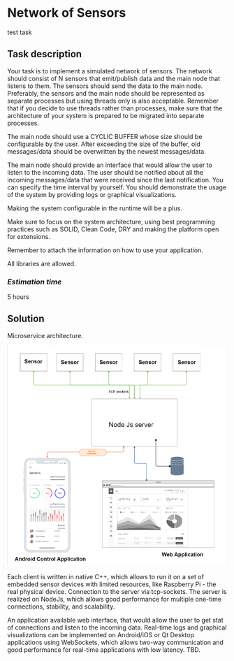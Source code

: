 Network of Sensors
================

test task


## Task description

 
Your task is to implement a simulated network of sensors. The network should consist of N sensors that emit/publish data and the main node that listens to them. The sensors should send the data to the main node.
Preferably, the sensors and the main node should be represented as separate processes but using threads only is also acceptable. Remember that if you decide to use threads rather than processes, make sure that the architecture of your system is prepared to be migrated into separate processes.
 
The main node should use a CYCLIC BUFFER whose size should be configurable by the user. After exceeding the size of the buffer, old messages/data should be overwritten by the newest messages/data.
 
The main node should provide an interface that would allow the user to listen to the incoming data. The user should be notified about all the incoming messages/data that were received since the last notification. You can specify the time interval by yourself.
You should demonstrate the usage of the system by providing logs or graphical visualizations.
 
Making the system configurable in the runtime will be a plus.
 
Make sure to focus on the system architecture, using best programming practices such as SOLID, Clean Code, DRY and making the platform open for extensions.
 
Remember to attach the information on how to use your application.
 
All libraries are allowed.

### _Estimation time_

5 hours

## Solution

Microservice architecture.

![Application Architecture](./solution.png?raw=true)

Each client is written in native C++, which allows to run it on a set of embedded sensor devices with limited resources, like Raspberry Pi - the real physical device. Connection to the server via tcp-sockets. The server is realized on NodeJs, which allows good performance for multiple one-time connections, stability, and scalability.

An application available web interface, that would allow the user to get stat of connections and listen to the incoming data. Real-time logs and graphical visualizations can be implemented on Android/iOS or Qt Desktop applications using WebSockets, which allows two-way communication and good performance for real-time applications with low latency. TBD.



